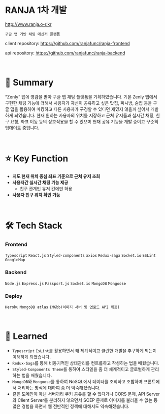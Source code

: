 # RANJA 1차 개발

<a href="http://www.ranja.o-r.kr">http://www.ranja.o-r.kr</a>

    구글 맵 기반 채팅 메신저 플랫폼

<p>
client repository: 
<a href="https://github.com/ranjafunc/ranja-frontend">https://github.com/ranjafunc/ranja-frontend</a>
</p>
<p>
api repository: 
<a href="https://github.com/ranjafunc/ranja-backend">https://github.com/ranjafunc/ranja-backend</a>
</p>
<br />

# 📝 Summary

“Zenly” 앱에 영감을 받아 구글 맵 채팅 플랫폼을 기획하였습니다. 기본 Zenly 앱에서 구현한 채팅 기능에 더해서 사용자가 자신이 공유하고 싶은 맛집, 피시방, 술집 등을 구글 맵을 활용하여 마킹하고 다른 사용자가 구경할 수 있다면 재밌지 않을까 싶어서 개발하게 되었습니다. 현재 원하는 사용자의 위치를 저장하고 근처 유저들과 실시간 채팅, 친구 요청, 좌표 이동 등의 상호작용을 할 수 있으며 현재 공유 기능을 개발 중이고 꾸준히 업데이트 중입니다.

<br />

# ⭐️ Key Function

- **지도 현재 위치 중심 좌표 기준으로 근처 유저 조회**
- **사용자간 실시간 채팅 기능 제공**
  - 친구 관계인 유저 간에만 허용
- **사용자 친구 위치 확인 가능**

<br />

# 🛠 Tech Stack

### Frontend

`Typescript` `React.js` `Styled-components` `axios` `Redux-saga` `Socket.io` `ESLint` `GoogleMap`

### **Backend**

`Node.js` `Express.js` `Passport.js` `Socket.io` `MongoDB` `Mongoose`

### Deploy

`Heroku` `MongoDB atlas` `IMGbb(이미지 서버 및 업로드 API 제공)`

<br />

# 🤔 Learned

- `Typescript` `EsLint`를 활용하면서 왜 체계적이고 클린한 개발을 추구하게 되는지 이해하게 되었습니다.
- `Redux-Saga`를 통해 비동기적인 상태관리를 컨트롤하고 작성하는 법을 배웠습니다.
- `Styled-Components Theme`를 통하여 스타일을 좀 더 체계적이고 글로벌하게 관리하는 법을 배웠습니다.
- `MongoDB`와 `Mongoose`를 통하여 NoSQL에서 데이터를 조회하고 조합하며 프론트에서 처리하는 방식에 대하여 좀 더 익숙해졌습니다.
- 같은 도메인이 아닌 서버끼리 쿠키 공유를 할 수 없다거나 CORS 문제, API Server와 Client Server를 분리하지 않으면서 SOEP 문제로 이미지를 불러올 수 없는 등 많은 경험을 하면서 웹 전반적인 정책에 대해서도 익숙해졌습니다.

<br />
